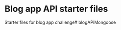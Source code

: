 Blog app API starter files
==========================

Starter files for blog app challenge# blogAPIMongoose
